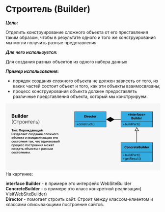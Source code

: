 # Строитель (Builder)

**_Цель:_**

Отделить конструирование сложного объекта от его преставления таким образом,
чтобы в результате одного и того же конструирования мы могли получить разные
представления

**_Для чего используется:_**

Для создания разных объектов из одного набора данных

**_Пример использования:_**

- порядок создания сложного объекта не должен зависеть от того, из каких частей
  состоит объект и того, как эти объекты взаимосвязаны;
- процесс конструирования объекта должен предоставлять различные представления
  объекта, который мы конструируем.

![singleton.png](/img/design_pattern/design_patterns/builder.png)
На картинке:

**interface Builder** - в примере это интерфейс WebSiteBuilder  
**ConcreteBuilder** - в примере это класс конкретной реализации(
VisitWebSiteBuilder)  
**Director** - помогает строить сайт. Строит между классом-клиентом и классами
описывающими построение сайтов.
